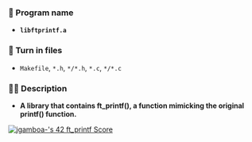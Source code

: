 ### **👾 Program name**

- **`libftprintf.a`**

### **📄 Turn in files**

- `Makefile`, `*.h`, `*/*.h`, `*.c`, `*/*.c`

### **✍🏼 Description**

- **A library that contains ft_printf(), a
function mimicking the original printf() function.**

[![jgamboa-'s 42 ft_printf Score](https://badge42.vercel.app/api/v2/clabd757901060fjsqiusbo7e/project/2877942)](https://github.com/JaeSeoKim/badge42)
